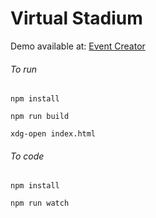# Virtual Stadium
Demo available at: [Event Creator](https://palamalama.github.io/virtual_stadium/ "Github.io Event Creator")
###### To run
```npm install```

```npm run build```

```xdg-open index.html```
###### To code
```npm install```

```npm run watch```
